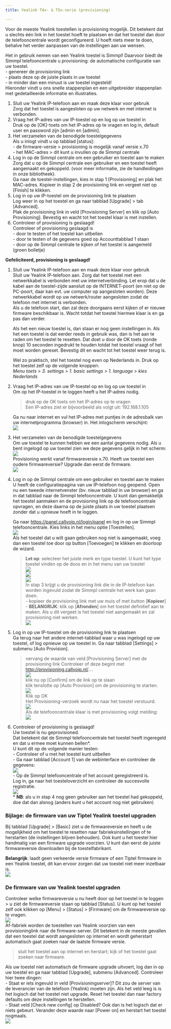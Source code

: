 ```yaml
---
title: Yealink T4x- & T5x-serie (provisioning)

---
```

Voor de meeste Yealink toestellen is provisioning mogelijk. Dit betekent dat u slechts één link in het toestel hoeft te plaatsen en dat het toestel dan door de telefooncentrale wordt geconfigureerd. U hoeft niets meer te doen, behalve het verder aanpassen van de instellingen aan uw wensen.

Het in gebruik nemen van een Yealink toestel is Simmpl! Daarvoor biedt de Simmpl telefooncentrale u provisioning: de automatische configuratie van uw toestel.  
\- genereer de provisioning link  
\- plaats deze op de juiste plaats in uw toestel  
\- in minder dan een minuut is uw toestel ingesteld!  
Hieronder vindt u ons snelle stappenplan en een uitgebreider stappenplan met gedetailleerde informatie en illustraties.

1. Sluit uw Yealink IP-telefoon aan en maak deze klaar voor gebruik  
   Zorg dat het toestel is aangesloten op uw netwerk en met internet is verbonden.
2. Vraag het IP-adres van uw IP-toestel op en log op uw toestel in  
   Druk op de \[OK\]-toets om het IP-adres op te vragen en log in, default user en password zijn \[admin en \[admin\].
3. Het verzamelen van de benodigde toestelgegevens  
   Als u inlogt vindt u op tabblad \[status\]:  
   \- de firmware-versie > provisioning is mogelijk vanaf versie x.70  
   \- het MAC-adres > dit kunt u invullen op de Simmpl centrale
4. Log in op de Simmpl centrale om een gebruiker en toestel aan te maken  
   Zorg dat u op de Simmpl centrale een gebruiker en een toestel heeft aangemaakt en gekoppeld. (voor meer informatie, zie de handleidingen in onze bibliotheek).  
   Ga naar de toestel-instellingen, kies in stap 1 \[Provisioning\] en plak het MAC-adres. Kopieer in stap 2 de provisioning link en vergeet niet op \[Finish\] te klikken.
5. Log in op uw IP-toestel om de provisioning link te plaatsen  
   Log weer in op het toestel en ga naar tabblad \[Upgrade\] > tab \[Advanced\].  
   Plak de provisioning link in veld \[Provisioning Server\] en klik op \[Auto Provisioning\]. Bevestig en wacht tot het toestel klaar is met instellen.
6. Controleer of provisioning is geslaagd!  
   Controleer of provisioning geslaagd is  
   \- door te testen of het toestel kan uitbellen  
   \- door te testen of de gegevens goed op Accounttabblad 1 staan  
   \- door op de Simmpl centrale te kijken of het toestel is aangemeld (groen bolletje)

**Gefeliciteerd, provisioning is geslaagd!**

1. Sluit uw Yealink IP-telefoon aan en maak deze klaar voor gebruik  
   Sluit uw Yealink IP-telefoon aan. Zorg dat het toestel met een netwerkkabel is verbonden met uw internetverbinding. Let erop dat u de kabel aan de toestel-zijde aansluit op de INTERNET-poort (en niet op de PC-poort, daar kan evt. uw computer op aangesloten worden). Deze netwerkkabel wordt op uw netwerk/router aangesloten zodat de telefoon met internet is verbonden.  
   Als u de telefoon start, dan zal deze doorgaans eerst kijken of er nieuwe firmware beschikbaar is. Wacht totdat het toestel hiermee klaar is en ga pas dan verder.

   Als het een nieuw toestel is, dan staan er nog geen instellingen in. Als het een toestel is dat eerder reeds in gebruik was, dan is het aan te raden om het toestel te resetten. Dat doet u door de OK toets (ronde knop) 10 seconden ingedrukt te houden totdat het toestel vraagt of het moet worden gereset. Bevestig dit en wacht tot het toestel weer terug is.

   Wel zo praktisch, stel het toestel nog even op Nederlands in. Druk op het toestel zelf op de volgende knoppen:  
   _Menu toets > 3. settings > 1. basic settings > 1. language > kies Nederlands_
2. Vraag het IP-adres van uw IP-toestel op en log op uw toestel in  
   Om op het IP-toestel in te loggen heeft u het IP-adres nodig.

   > druk op de OK toets om het IP-adres op te vragen  
   > Een IP-adres ziet er bijvoorbeeld als volgt uit: 192.168.1.105

   Ga nu naar internet en vul het IP-adres met puntjes in de adresbalk van uw internetprogramma (browser) in. Het inlogscherm verschijnt:  
   ![](https://res.cloudinary.com/callvoip/image/upload/v1565083035/yealink-provisioning-1_jo6zdb.png)
3. Het verzamelen van de benodigde toestelgegevens  
   Om uw toestel te kunnen hebben we een aantal gegevens nodig. Als u bent ingelogd op uw toestel zien we deze gegevens gelijk in het scherm:  
   ![](https://res.cloudinary.com/callvoip/image/upload/v1565083097/yealink-provisioning-2_dyhrj5.png)  
   Provisioning werkt vanaf firmwareversie x.70. Heeft uw toestel een oudere firmwareversie? Upgrade dan eerst de firmware.  
   ![](https://res.cloudinary.com/callvoip/image/upload/v1565083161/yealink-provisioning-3_zzzv7z.png)
4. Log in op de Simmpl centrale om een gebruiker en toestel aan te maken  
   U heeft de configuratiepagina van uw IP-telefoon nog geopend. Open nu een tweede internetvenster (bv. nieuw tabblad in uw browser) en ga in dat tabblad naar de Simmpl telefooncentrale. U kunt dan gemakkelijk het toestel aanmaken en de provisioning link op de telefooncentrale opvragen, en deze daarna op de juiste plaats in uw toestel plaatsen zonder dat u opnieuw hoeft in te loggen.

   Ga naar <a href="https://panel.callvoip.nl/login/panel" target="_blank">https://panel.callvoip.nl/login/panel</a> en log in op uw Simmpl telefooncentrale. Kies links in het menu optie \[Toestellen\].  
   ![](https://res.cloudinary.com/callvoip/image/upload/v1565083314/yealink-provisioning-4_cw9ojl.png)  
   Als het toestel dat u wilt gaan gebruiken nog niet is aangemaakt, voeg dan een toestel toe door op button \[Toevoegen\] te klikken en doorloop de wizard.  
   > **Let op**: selecteer het juiste merk en type toestel. U kunt het type toestel vinden op de doos en in het menu van uw toestel  
   ![](https://res.cloudinary.com/callvoip/image/upload/v1565083732/yealink-provisioning-5_uery2l.png)  
   ![](https://res.cloudinary.com/callvoip/image/upload/v1565083789/yealink-provisioning-6_np4gfy.png)  
   ![](https://res.cloudinary.com/callvoip/image/upload/v1565083831/yealink-provisioning-7_z2yzlm.png)  
   In stap 3 krijgt u de provisioning link die in de IP-telefoon kan worden ingevuld zodat de Simmpl centrale het werk kan gaan doen.  
   \- kopieer de provisioning link met uw muis of met button \[**Kopieer**\]  
   \- **BELANGRIJK**: klik op \[**Afronden**\] om het toestel definitief aan te maken. Als u dit vergeet is het toestel niet aangemaakt en zal provisioning niet werken.  
   ![](https://res.cloudinary.com/callvoip/image/upload/v1565083927/yealink-provisioning-8_ta5ud4.png)
5. Log in op uw IP-toestel om de provisioning link te plaatsen  
   Ga terug naar het andere internet-tabblad waar u was ingelogd op uw toestel, of log opnieuw op uw toestel in. Ga naar tabblad \[Settings\] > submenu \[Auto Provision\].  
     
   > vervang de waarde van veld \[Provisioning Server\] met de provisioning link Controleer of deze begint met http://provisioning.callvoip.nl/....  
   ![](https://res.cloudinary.com/callvoip/image/upload/v1565084058/yealink-provisioning-9_mhvp39.png)  
   > klik nu op \[Confirm\] om de link op te slaan  
   > klik tenslotte op \[Auto Provision\] om de provisioning te starten.  
   ![](https://res.cloudinary.com/callvoip/image/upload/v1565084128/yealink-provisioning-10_s3cidy.png)  
   > Klik op OK  
   Het Provisioning-verzoek wordt nu naar het toestel verstuurd.  
   ![](https://res.cloudinary.com/callvoip/image/upload/v1565084192/yealink-provisioning-11_lk261b.png)  
   Als de telefooncentrale klaar is met provisioning volgt melding:  
   ![](https://res.cloudinary.com/callvoip/image/upload/v1565084243/yealink-provisioning-12_g2z8aq.png)
6. Controleer of provisioning is geslaagd!  
   Uw toestel is nu geprovisioned.   
   Dat betekent dat de Simmpl telefooncentrale het toestel heeft ingeregeld en dat u ermee moet kunnen bellen*.  
   U kunt dit op de volgende manier testen:  
   \- Controleer of u met het toestel kunt uitbellen  
   \- Ga naar tabblad \[Account 1\] van de webinterface en controleer de gegevens:  
   ![](https://res.cloudinary.com/callvoip/image/upload/v1565084337/yealink-provisioning-13_wgivj9.png)  
   \- Op de Simmpl telefooncentrale of het account geregistreerd is.  
   Log in, ga naar het toesteloverzicht en controleer de succesvolle registratie.  
   ![](https://res.cloudinary.com/callvoip/image/upload/v1565084404/yealink-provisioning-14_qynrdk.png)  
   \* **NB**: als u in stap 4 nog geen gebruiker aan het toestel had gekoppeld, doe dat dan alsnog (anders kunt u het account nog niet gebruiken)

<h3>Bijlage: de firmware van uw Tiptel Yealink toestel upgraden</h3>

Bij tabblad \[Upgrade\] > \[Basic\] ziet u de firmwareversie en heeft u de mogelijkheid om het toestel te resetten naar fabrieksinstellingen of te herstarten (de instellingen blijven behouden). Ook kunt u het toestel hier handmatig van een firmware upgrade voorzien. U kunt dan eerst de juiste firmwareversie downloaden bij de toestelfabrikant.

**Belangrijk**: laadt geen verkeerde versie firmware of een Tiptel firmware in een Yealink toestel, dit kan ervoor zorgen dat uw toestel niet meer inzetbaar is.  
![](https://res.cloudinary.com/callvoip/image/upload/v1565084545/yealink-provisioning-15_up0loh.png)

<h3>De firmware van uw Yealink toestel upgraden</h3>

Controleer welke firmwareversie u nu heeft door op het toestel in te loggen > u ziet de firmwareversie staan op tabblad \[Status\]. U kunt op het toestel zelf ook klikken op \[Menu\] > \[Status\] > \[Firmware\] om de firmwareversie op te vragen.  
![](https://res.cloudinary.com/callvoip/image/upload/v1565084681/yealink-provisioning-16_ug20sl.png)  
Af-fabriek worden de toestellen van Yealink voorzien van een provisioninglink naar de firmware-server. Dit betekent in de meeste gevallen dat een toestel dat wordt aangesloten op internet en wordt geherstart automatisch gaat zoeken naar de laatste firmware versie.  
  
> sluit het toestel aan op internet en herstart; kijk of het toestel gaat zoeken naar firmware.  
  
Als uw toestel niet automatisch de firmware upgrade uitvoert, log dan in op uw toestel en ga naar tabblad \[Upgrade\], submenu \[Advanced\]. Controleer hier twee dingen:  
\- Staat er iets ingevuld in veld \[Provisioningserver\]? Dit zou de server van de leverancier van de telefoon (Yealink) moeten zijn. Als het veld leeg is is het logisch dat het toestel niet upgrade. Reset het toestel dan naar factory defaults om deze instellingen te herstellen.  
\- Staat veld \[Check new config\] op Disabled? Ook dan is het logisch dat er niets gebeurt. Verander deze waarde naar \[Power on\] en herstart het toestel nogmaals.  
![](https://res.cloudinary.com/callvoip/image/upload/v1565085253/yealink-provisioning-17_z6yyv8.png)